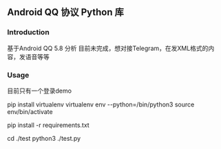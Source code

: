 ## Android QQ 协议 Python 库

### Introduction
基于Android QQ 5.8 分析
目前未完成，想对接Telegram，在发XML格式的内容，发语音等等

### Usage
目前只有一个登录demo


pip install virtualenv
virtualenv env --python=/bin/python3
source env/bin/activate


pip install -r requirements.txt

cd ./test
python3 ./test.py

